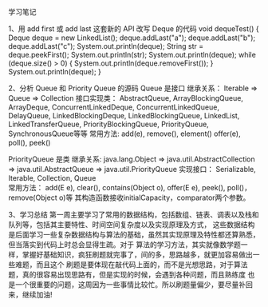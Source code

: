 学习笔记

1、用 add first 或 add last 这套新的 API 改写 Deque 的代码
void dequeTest() {
        Deque<String> deque = new LinkedList<String>();
        deque.addLast("a");
        deque.addLast("b");
        deque.addLast("c");
        System.out.println(deque);
        String str = deque.peekFirst();
        System.out.println(str);
        System.out.println(deque);
        while (deque.size() > 0) {
            System.out.println(deque.removeFirst());
        }
        System.out.println(deque);
    }
    
2、分析 Queue 和 Priority Queue 的源码
Queue 是接口
继承关系：
    Iterable<E> => Queue<E> => Collection<E>
接口实现类：
    AbstractQueue, ArrayBlockingQueue, ArrayDeque, ConcurrentLinkedDeque, ConcurrentLinkedQueue,
    DelayQueue, LinkedBlockingDeque, LinkedBlockingQueue, LinkedList, LinkedTransferQueue, 
    PriorityBlockingQueue, PriorityQueue, SynchronousQueue等等
常用方法:
    add(e), remove(), element()
    offer(e), poll(), peek()
    
PriorityQueue 是类
继承关系:
    java.lang.Object => java.util.AbstractCollection<E> =>
    java.util.AbstractQueue<E> => java.util.PriorityQueue<E>
实现接口：
    Serializable, Iterable<E>, Collection<E>, Queue<E>    
常用方法：
    add(E e), clear(), contains(Object o), offer(E e), peek(),	poll()，remove(Object o)等
其构造函数接收initialCapacity，comparator两个参数。

3、学习总结
   第一周主要学习了常用的数据结构，包括数组、链表、调表以及栈和队列等，包括其主要特性、时间空间复杂度以及实现原理及方式，
这些数据结构是后面学习一些复杂数据结构与算法的基础，虽然其实现原理及特性都还算熟悉，但当落实到代码上时总会显得生疏。对于
算法的学习方法，其实就像数学题一样，掌握好基础知识，疯狂刷题就完事了，间的多，思路越多，就更加容易做出一些难题，而且这个
刷题是要体现在敲代码上面的，而不是光想思路，对于算法题，真的很容易出现思路有，但是实现的时候，会遇到各种问题，而且熟练度
也是一个很重要的问题，这周因为一些事情比较忙。所以刷题量偏少，要尽量补回来，继续加油!
